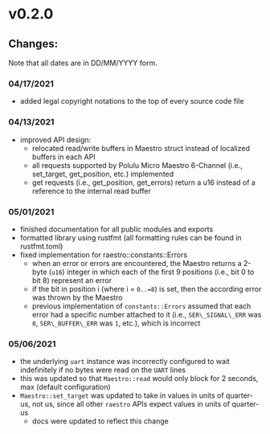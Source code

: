 # v0.2.0

## Changes:
Note that all dates are in DD/MM/YYYY form.

### 04/17/2021
* added legal copyright notations to the top of every source code file

### 04/13/2021
* improved API design:
	* relocated read/write buffers in Maestro struct instead of localized buffers in each API
	* all requests supported by Polulu Micro Maestro 6-Channel (i.e., set\_target, get\_position, etc.) implemented
	* get requests (i.e., get\_position, get\_errors) return a u16 instead of a reference to the internal read buffer

### 05/01/2021
* finished documentation for all public modules and exports
* formatted library using rustfmt (all formatting rules can be found in rustfmt.toml)
* fixed implementation for raestro::constants::Errors
	* when an error or errors are encountered, the Maestro returns a 2-byte (`u16`) integer in which each of the first 9 positions (i.e., bit 0 to bit 8) represent an error
	* if the bit in position i (where i = `0..=8`) is set, then the according error was thrown by the Maestro
	* previous implementation of `constants::Errors` assumed that each error had a specific number attached to it (i.e., `SER\_SIGNAL\_ERR` was `0`, `SER\_BUFFER\_ERR` was `1`, etc.), which is incorrect

### 05/06/2021
* the underlying `uart` instance was incorrectly configured to wait indefinitely if no bytes were read on the `UART` lines
* this was updated so that `Maestro::read` would only block for 2 seconds, max  (default configuration)
* `Maestro::set_target` was updated to take in values in units of quarter-us, not us, since all other `raestro` APIs expect values in units of quarter-us
	* docs were updated to reflect this change
